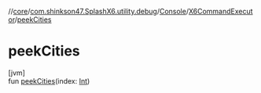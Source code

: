 //[core](../../../../index.md)/[com.shinkson47.SplashX6.utility.debug](../../index.md)/[Console](../index.md)/[X6CommandExecutor](index.md)/[peekCities](peek-cities.md)

# peekCities

[jvm]\
fun [peekCities](peek-cities.md)(index: [Int](https://kotlinlang.org/api/latest/jvm/stdlib/kotlin/-int/index.html))
